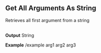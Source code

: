 ## Get All Arguments As String

Retrieves all first argument from a string  
<br>

**Output**
String 
<br>

**Example**
/example arg1 arg2 arg3
